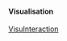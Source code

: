 #### Visualisation

[VisuInteraction](http://ihm13.bordeaux.inria.fr/wp/wp-content/uploads/2013/10/GT-VisuInteractionFouille-IHM2013.pdf)

